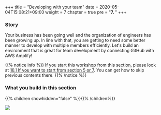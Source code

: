 +++
title = "Developing with your team"
date = 2020-05-04T15:08:21+09:00
weight = 7
chapter = true
pre = "<b>7. </b>"
+++

### Story

Your business has been going well and the organization of engineers has been growing up. In line with that, you are getting to need some better manner to develop with multiple members efficiently. Let's build an environment that is great for team development by connecting GitHub with AWS Amplify!

{{% notice info %}}
If you start this workshop from this section, please look at [10.1 If you want to start from section 5 or 7](/en/100_supplemental_resource/20_start_from_day23.html). You can get how to skip previous contents there.
{{% /notice %}}

### What you build in this section

{{% children showhidden="false" %}}{{% /children%}}

![](/images/07_multi_env/multi_env.png)
